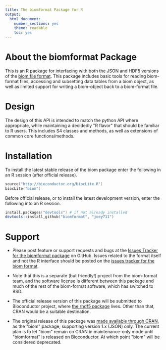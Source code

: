 ```yaml
---
title: The biomformat Package for R
output: 
  html_document: 
    number_sections: yes
    theme: readable
    toc: yes
---
```



# About the biomformat Package

This is an R package for interfacing with both the JSON and HDF5 versions of the [biom file format](http://biom-format.org/). This package includes basic tools for reading biom-format files, accessing and subsetting data tables from a biom object, as well as limited support for writing a biom-object back to a biom-format file.

# Design

The design of this API is intended to match the python API where appropriate, while maintaining a decidedly "R flavor" that should be familiar to R users. This includes S4 classes and methods, as well as extensions of common core functions/methods.

# Installation

To install the latest stable release of the biom package enter the following in an R session (after official release).

```S
source("http://bioconductor.org/biocLite.R")
biocLite("biom")
```

Before official release, or to install the latest development version, enter the following into an R session.

```S
install.packages("devtools") # if not already installed
devtools::install_github("biomformat", "joey711")
```

# Support

 * Please post feature or support requests and bugs at the [Issues Tracker for the biomformat package](https://github.com/joey711/biomformat/issues) on GitHub. Issues related to the format itself and not the R interface should be posted on the [issues tracker for the biom format](https://github.com/biom-format/biom-format/issues).
 
 * Note that this is a separate (but friendly!) project from the biom-format team, and the software license is different between this package and much of the rest of the biom-format software, which has switched to BSD.

 * The official release version of this package will be submitted to Bioconductor project, where [the rhdf5 package](http://bioconductor.org/packages/release/bioc/html/rhdf5.html) lives. Other than that, CRAN would be a suitable destination.

 * The original release of this package was [made available through CRAN](http://cran.r-project.org/web/packages/biom/index.html), 
 as the "biom" package, supporting version 1.x (JSON) only.
 The current plan is to let "biom" remain on CRAN in maintenance-only mode until "biomformat" is released on Bioconductor. At which point "biom" will be considered deprecated.

